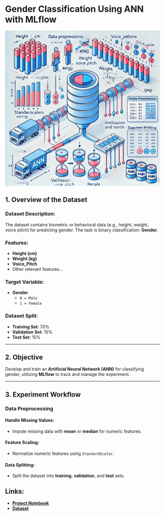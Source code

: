 # Gender Classification Using ANN with MLflow
![Gender Classification Workflow](https://raw.githubusercontent.com/Ali-jalil88/Mlflow-DL-ANN/refs/heads/main/pic.webp)


## 1. Overview of the Dataset

### Dataset Description:
The dataset contains biometric or behavioral data (e.g., height, weight, voice pitch) for predicting gender. The task is binary classification: **Gender**.

### Features:
- **Height (cm)**
- **Weight (kg)**
- **Voice_Pitch**
- Other relevant features...

### Target Variable:
- **Gender**
  - `0 = Male`
  - `1 = Female`

### Dataset Split:
- **Training Set**: 70%  
- **Validation Set**: 15%  
- **Test Set**: 15%

---

## 2. Objective
Develop and train an **Artificial Neural Network (ANN)** for classifying gender, utilizing **MLflow** to track and manage the experiment.

---

## 3. Experiment Workflow

### Data Preprocessing

#### Handle Missing Values:
- Impute missing data with **mean** or **median** for numeric features.

#### Feature Scaling:
- Normalize numeric features using `StandardScaler`.

#### Data Splitting:
- Split the dataset into **training**, **validation**, and **test** sets.

## Links:
- **[Project Notebook](https://www.kaggle.com/code/alialarkawazi/gender-classification-dl-ann)**
- **[Dataset](https://www.kaggle.com/code/alialarkawazi/gender-classification-dl-ann?select=Transformed+Data+Set+-+Sheet1.csv)**
